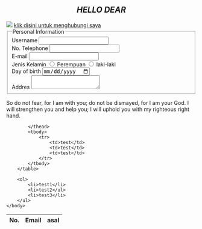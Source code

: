 <!DOCTYPE html>
<html>
    <head>
        <title>HELLO WORLD</title>
    </head>
    <body>
        <section>
            <p>
        <center><h1><em>HELLO DEAR</em></h1></center>
            </p>
            <img src="image.jpeg"/>
            <a href="hubungi saya.html" target="_blank">klik disini untuk menghubungi saya</a>
        </section>
        <form action="">
            <fieldset>
                <legend>Personal Information</legend>
                <div>
                    <label for="Full Name">Username</label>
                    <input type="text" name="Full Name" id="a" />
                </div>
                <div>
                    <label for="number">No. Telephone</label>
                    <input type="number" />
                </div>
                <div>
                    <label for="Email">E-mail</label>
                    <input type="text" name="Email" id="b" />
                <div>
                    <label>Jenis Kelamin</label>
                    <input type="radio" name="jk"> Perempuan
                    <input type="radio" name="jk"> laki-laki
                </div>
                <div>
                    <label for="dob"> Day of birth</label>
                    <input type="date" name="dob" id="c" />
                </div>
                <div>
                    <label for="dob"> Addres</label>
                    <textarea type="dob" name="dob" id="c"> </textarea>
                </div>
                </fieldset>
                </div>
            </fieldset>
        </form>
        <div>
            <p>
            So do not fear, for I am with you;
    do not be dismayed, for I am your God.
I will strengthen you and help you;
    I will uphold you with my righteous right hand.
            </p>
        </div>
        <table>
            <thead>
                <tr>
                    <th>No.</th>
                    <th>Email</th>
                    <th>asal</th>
                </tr>

            </thead>
            <tbody>
                <tr>
                    <td>test</td>
                    <td>test</td>
                    <td>test</td>
                </tr>
            </tbody>
        </table>

        <ol>
            <li>test1</li>
            <li>test2</ul>
            <li>test3</li>
        </ul>
    </body>
</html>

<script>
    console.log("hello world !!!");
</script>
